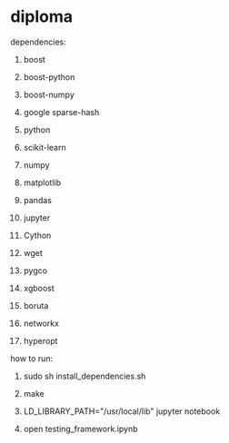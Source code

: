 # diploma

dependencies:

1) boost

2) boost-python

3) boost-numpy

4) google sparse-hash

5) python

6) scikit-learn

7) numpy

8) matplotlib

9) pandas

10) jupyter

11) Cython

12) wget

13) pygco

14) xgboost

15) boruta

16) networkx

17) hyperopt

how to run:

1) sudo sh install_dependencies.sh

1) make

2) LD_LIBRARY_PATH="/usr/local/lib" jupyter notebook

3) open testing_framework.ipynb

